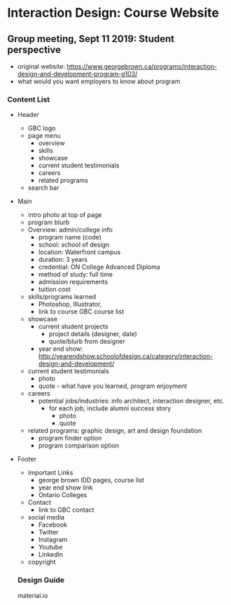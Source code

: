 # Interaction Design: Course Website

## Group meeting, Sept 11 2019: Student perspective
- original website: https://www.georgebrown.ca/programs/interaction-design-and-development-program-g103/
- what would you want employers to know about program

### Content List
- Header
  - GBC logo
  - page menu
    - overview
    - skills
    - showcase
    - current student testimonials
    - careers
    - related programs
  - search bar
- Main
  - intro photo at top of page
  - program blurb
  - Overview: admin/college info
    - program name (code)
    - school: school of design
    - location: Waterfront campus
    - duration: 3 years
    - credential: ON College Advanced Diploma
    - method of study: full time
    - admission requirements
    - tuition cost
  - skills/programs learned
    - Photoshop, Illustrator,
    - link to course GBC course list
  - showcase
    - current student projects
      - project details (designer, date)
      - quote/blurb from designer
    - year end show: http://yearendshow.schoolofdesign.ca/category/interaction-design-and-development/ 
  - current student testimonials 
    - photo
    - quote - what have you learned, program enjoyment
  - careers
    - potential jobs/industries: info architect, interaction designer, etc. 
      - for each job, include alumni success story
        - photo
        - quote
  - related programs: graphic design, art and design foundation
    - program finder option
    - program comparison option
- Footer 
  - Important Links
    - george brown IDD pages, course list
    - year end show link
    - Ontario Colleges 
  - Contact
    - link to GBC contact
  - social media
    - Facebook
    - Twitter
    - Instagram
    - Youtube
    - LinkedIn
  - copyright


  ### Design Guide
  material.io
